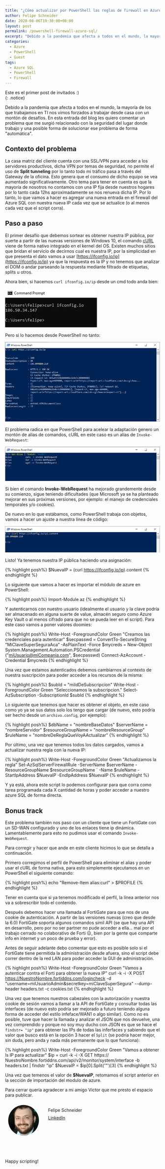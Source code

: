 ```yaml
--- 
title: "¿Cómo actualizar por PowerShell las reglas de firewall en Azure SQL? [Guest]"
author: Felipe Schneider
date: 2020-08-06T19:30:00+00:00 
layout: post 
permalink: /powershell-firewall-azure-sql/
excerpt: "Debido a la pandemia que afecta a todos en el mundo, la mayoría de los que trabajamos en TI nos vimos forzados a trabajar desde casa con un montón de desafíos. En esta entrada de blog les quiero comentar un problema que me surgió relacionado con la seguridad del lugar donde trabajo y una posible forma de solucionar ese problema de forma 'automática'."
categories: 
  - Azure
  - PowerShell
  - Guest
tags: 
  - Azure SQL
  - PowerShell
  - Firewall
---
```


<div>Este es el primer post de invitados :)</div>{: .notice}

Debido a la pandemia que afecta a todos en el mundo, la mayoría de los que trabajamos en TI nos vimos forzados a trabajar desde casa con un montón de desafíos. En esta entrada del blog les quiero comentar un problema que me surgió relacionado con la seguridad del lugar donde trabajo y una posible forma de solucionar ese problema de forma "automática".

## Contexto del problema

La casa matriz del cliente cuenta con una SSL/VPN para acceder a los servidores productivos, dicha VPN por temas de seguridad, no permite el uso de **Split tunneling** por lo tanto todo mi tráfico pasa a través del Gateway de la oficina. Esto genera que el consumo de dicho equipo se vea aumentado significativamente. Otro tema para tener en cuenta es que la mayoría de nosotros no contamos con una IP fija desde nuestros hogares por lo tanto cada 12hs aproximadamente se nos renueva dicha IP. Por lo tanto, lo que vamos a hacer es agregar una nueva entrada en el firewall del Azure SQL con nuestra nueva IP cada vez que se actualice (o al menos cada vez que el script corra).

## Paso a paso

El primer desafío que debemos sortear es obtener nuestra IP pública, por suerte a partir de las nuevas versiones de Windows 10, el comando [cURL](https://devblogs.microsoft.com/commandline/tar-and-curl-come-to-windows/) viene de forma nativo integrado en el kernel del OS. Existen muchos sitios que bridan el servicio de decirnos cual es nuestra IP, por la simplicidad en que presenta el dato vamos a usar [https://ifconfig.io/ip](https://ifconfig.io/ip) ya que la respuesta es la IP y no tenemos que analizar el DOM o andar parseando la respuesta mediante filtrado de etiquetas, splits u otros.

Ahora bien, si hacemos `curl ifconfig.io/ip` desde un cmd todo anda bien:

<img src="/assets/images/postsImages/PS_FW_SQL_0.png" class="alignnone">

Pero si lo hacemos desde PowerShell no tanto:

<img src="/assets/images/postsImages/PS_FW_SQL_1.png" class="alignnone">

El problema radica en que PowerShell para acelear la adaptación genero un montón de alias de comandos, cURL en este caso es un alias de `Invoke-WebRequest`:

<img src="/assets/images/postsImages/PS_FW_SQL_2.png" class="alignnone">

Si bien el comando **Invoke-WebRequest** ha mejorado grandemente desde su comienzo, sigue teniendo dificultades (que Microsoft ya se ha planteado mejorar en sus próximas versiones, por ejemplo: el manejo de credenciales temporales y/o cookies).

De nuevo en lo que estábamos, como PowerShell trabaja con objetos, vamos a hacer un ajuste a nuestra línea de código:

<img src="/assets/images/postsImages/PS_FW_SQL_3.png" class="alignnone">

Listo! Ya tenemos nuestra IP pública haciendo una asignación:

{% highlight posh%}
$NuevaIP = (curl https://ifconfig.io/ip).content
{% endhighlight %}

Lo siguiente que vamos a hacer es importar el módulo de azure en PowerShell:

{% highlight posh%}
Import-Module az
{% endhighlight %}

Y autenticarnos con nuestro usuario (idealmente el usuario y la clave podría ser almacenado en alguna suerte de value, almacén seguro como Azure Key Vault o al menos cifrado para que no se pueda leer en el script). Para este caso vamos a poner valores doomies:

{% highlight posh%}
Write-Host -ForegroundColor Green "Creamos las credenciales para autenticar"
$secpasswd = ConvertTo-SecureString "MiClaveSuperSeguraAca” -AsPlainText -Force
$mycreds = New-Object System.Management.Automation.PSCredential ("miUsuario@miCompania.com", $secpasswd)
Connect-AzAccount -Credential $mycreds
{% endhighlight %}

Una vez que estamos autenticados debemos cambiarnos al contexto de nuestra suscripción para poder acceder a los recursos de la misma:

{% highlight posh%}
$subId = "miIdDeSubscripcion"
Write-Host -ForegroundColor Green "Seleccionamos la subscripcion."
Select-AzSubscription -SubscriptionId $subId
{% endhighlight %}

Lo siguiente que tenemos que hacer es obtener el objeto, en este caso como yo ya se sus datos solo los tengo que cargar (de nuevo, esto podría ser hecho desde un `archivo.config`, por ejemplo):

{% highlight posh%}
$dbName = "nombreBaseDatos"
$serverName = "nombreServidor"
$resourceGroupName = "nombreResourceGroup"
$ruleName = "nombreDeReglaQueVoyAActualizar" 
{% endhighlight %}

Por último, una vez que tenemos todos los datos cargados, vamos a actualizar nuestra regla con la nueva IP:

{% highlight posh%}
Write-Host -ForegroundColor Green "Actualizamos la regla"
Set-AzSqlServerFirewallRule -ServerName $serverName -ResourceGroupName $resourceGroupName `
  -Name $ruleName -StartIpAddress $NuevaIP -EndIpAddress $NuevaIP
{% endhighlight %}

Y ya está, ahora este script lo podemos configurar para que corra como tarea programada cada X cantidad de horas y poder acceder a nuestro azure SQL de forma directa.

## Bonus track

Este problema también nos paso con un cliente que tiene un FortiGate con un SD-WAN configurado y uno de los enlaces tiene ip dinámica. Lamentablemente para esto no pudimos usar el comando `Invoke-WebRequest`.

Para corregir y hacer que ande en este cliente hicimos lo que se detalla a continuación.

Primero corregimos el perfil de PowerShell para eliminar el alias y poder usar el cURL de forma nativa, para esto simplemente ejecutamos en un PowerShell el siguiente comando:

{% highlight posh%}
echo "Remove-Item alias:curl" > $PROFILE
{% endhighlight %}

Tener en cuenta que si ya tenemos modificado el perfil, la línea anterior nos va a sobrescribir todo el contenido.

Después debemos hacer una llamada al FortiGate para que nos de una cookie de autenticación. A partir de las versiones nuevas (creo que desde la 6.0) FortiGate soporta algunos comandos simil API (se que hay una API en desarrollo, pero por no ser partner no pude acceder a ella… mal por el trabajo cerrado no colaborativo de Forti ☹, bien por la gente que comparte info en internet y un poco de prueba y error).

Antes de seguir adelante debo comentar que esto es posible solo si el FortiGate tiene permitida la administración desde afuera, sino el script debe correr dentro de la red LAN para poder acceder la GUI de administración.

{% highlight posh%}
Write-Host -ForegroundColor Green "Vamos a autenticar contra el Forti para obtener la nueva IP"
curl -k -i -X POST https://NuestroNombre.fortiddns.com/logincheck -d "username=miUsuarioAdmin&secretkey=miClaveSuperSegura" --dump-header headers.txt -c cookies.txt
{% endhighlight %}

Una vez que tenemos nuestros cabezales con la autorización y nuestra cookie de sesión vamos a llamar a la API de FortiGate y consultar todas las interfaces (de nuevo esto podría ser mejorado a futuro teniendo alguna forma de acceder del estilo infeface/WAN1 o algo similar). Como no es posible, tuve que hacer la llamada y analizar el JSON que nos devuelve, una vez comprendido y porque no soy muy ducho con JSON es que se hace el `findstr= "ip"` para obtener las IPs de todas las inferfaces y sabiendo que el valor que busco está en la opción 3 hacer el `Split` (se podría hacer mejor, sin duda, pero anda y nada más permanente que lo que funciona):

{% highlight posh%}
Write-Host -ForegroundColor Green "Vamos a obtener ls IP para actualizar"
$ip = curl -k -i -X GET https:// NuestroNombre.fortiddns.com/api/v2/monitor/system/interface -b headers.txt | findstr "ip"
$NuevaIP = $ip[0].Split('"')[3]
{% endhighlight %}

Una vez que temenos el valor de **$NuevaIP**, retomamos el script anterior en la sección de importación del modulo de azure.

Para cerrar quería agradecer a mi amigo Victor que me presto el espacio para publicar.

<div style="display:block;float:left;padding:10px;width:100px;height:150px;">
  <img alt="Foto de perfil de Felipe Schneider" style="border-radius: 50%;width: 100px;" src="/assets/images/postsImages/perfil_Felipe.jpg">
</div>
<div style="float: left;padding: 10px;width: 250px;height: 150px;">
  <p style="margin:8px 10px;">Felipe Schneider</p>
  <p style="margin:8px 10px;"><i class="fa fa-linkedin" aria-hidden="true"></i> <a href="https://uy.linkedin.com/in/felipe-schneider-03066921">LinkedIn</a></p>
</div>
<br style="clear: both;display: table;">

Happy scripting!